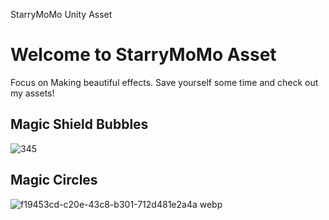 StarryMoMo Unity Asset
# Welcome to StarryMoMo Asset

Focus on Making beautiful  effects.
Save yourself some time and check out my assets!



## Magic Shield Bubbles  
![345](https://user-images.githubusercontent.com/46802874/188534620-4e3e799a-47d1-4f00-88a5-b171ec17e1ad.jpg)


## Magic Circles  
![f19453cd-c20e-43c8-b301-712d481e2a4a webp](https://user-images.githubusercontent.com/46802874/187121720-2bc3c408-c797-48ef-9fd0-d13ce790382d.jpg)
